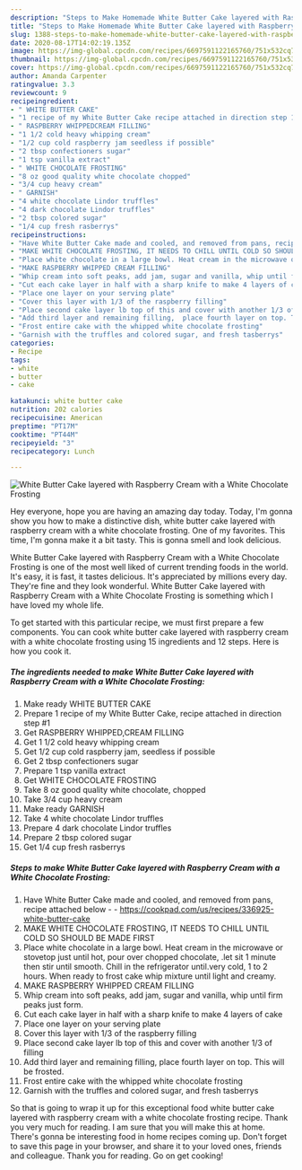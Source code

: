 ```yaml
---
description: "Steps to Make Homemade White Butter Cake layered with Raspberry Cream with a White Chocolate Frosting"
title: "Steps to Make Homemade White Butter Cake layered with Raspberry Cream with a White Chocolate Frosting"
slug: 1388-steps-to-make-homemade-white-butter-cake-layered-with-raspberry-cream-with-a-white-chocolate-frosting
date: 2020-08-17T14:02:19.135Z
image: https://img-global.cpcdn.com/recipes/6697591122165760/751x532cq70/white-butter-cake-layered-with-raspberry-cream-with-a-white-chocolate-frosting-recipe-main-photo.jpg
thumbnail: https://img-global.cpcdn.com/recipes/6697591122165760/751x532cq70/white-butter-cake-layered-with-raspberry-cream-with-a-white-chocolate-frosting-recipe-main-photo.jpg
cover: https://img-global.cpcdn.com/recipes/6697591122165760/751x532cq70/white-butter-cake-layered-with-raspberry-cream-with-a-white-chocolate-frosting-recipe-main-photo.jpg
author: Amanda Carpenter
ratingvalue: 3.3
reviewcount: 9
recipeingredient:
- " WHITE BUTTER CAKE"
- "1 recipe of my White Butter Cake recipe attached in direction step 1"
- " RASPBERRY WHIPPEDCREAM FILLING"
- "1 1/2 cold heavy whipping cream"
- "1/2 cup cold raspberry jam seedless if possible"
- "2 tbsp confectioners sugar"
- "1 tsp vanilla extract"
- " WHITE CHOCOLATE FROSTING"
- "8 oz good quality white chocolate chopped"
- "3/4 cup heavy cream"
- " GARNISH"
- "4 white chocolate Lindor truffles"
- "4 dark chocolate Lindor truffles"
- "2 tbsp colored sugar"
- "1/4 cup fresh rasberrys"
recipeinstructions:
- "Have White Butter Cake made and cooled, and removed from pans, recipe attached below  https://cookpad.com/us/recipes/336925-white-butter-cake"
- "MAKE WHITE CHOCOLATE FROSTING, IT NEEDS TO CHILL UNTIL COLD SO SHOULD BE MADE FIRST"
- "Place white chocolate in a large bowl. Heat cream in the microwave or stovetop just until hot, pour over chopped chocolate, .let sit 1 minute then stir until smooth. Chill in the refrigerator until.very cold, 1 to 2 hours. When ready to frost cake whip mixture until light and creamy."
- "MAKE RASPBERRY WHIPPED CREAM FILLING"
- "Whip cream into soft peaks, add jam, sugar and vanilla, whip until firm peaks just form."
- "Cut each cake layer in half with a sharp knife to make 4 layers of cake"
- "Place one layer on your serving plate"
- "Cover this layer with 1/3 of the raspberry filling"
- "Place second cake layer lb top of this and cover with another 1/3 of filling"
- "Add third layer and remaining filling,  place fourth layer on top. This will be frosted."
- "Frost entire cake with the whipped white chocolate frosting"
- "Garnish with the truffles and colored sugar, and fresh tasberrys"
categories:
- Recipe
tags:
- white
- butter
- cake

katakunci: white butter cake 
nutrition: 202 calories
recipecuisine: American
preptime: "PT17M"
cooktime: "PT44M"
recipeyield: "3"
recipecategory: Lunch

---
```



![White Butter Cake layered with Raspberry Cream with a White Chocolate Frosting](https://img-global.cpcdn.com/recipes/6697591122165760/751x532cq70/white-butter-cake-layered-with-raspberry-cream-with-a-white-chocolate-frosting-recipe-main-photo.jpg)

Hey everyone, hope you are having an amazing day today. Today, I'm gonna show you how to make a distinctive dish, white butter cake layered with raspberry cream with a white chocolate frosting. One of my favorites. This time, I'm gonna make it a bit tasty. This is gonna smell and look delicious.



White Butter Cake layered with Raspberry Cream with a White Chocolate Frosting is one of the most well liked of current trending foods in the world. It's easy, it is fast, it tastes delicious. It's appreciated by millions every day. They're fine and they look wonderful. White Butter Cake layered with Raspberry Cream with a White Chocolate Frosting is something which I have loved my whole life.


To get started with this particular recipe, we must first prepare a few components. You can cook white butter cake layered with raspberry cream with a white chocolate frosting using 15 ingredients and 12 steps. Here is how you cook it.

<!--inarticleads1-->

##### The ingredients needed to make White Butter Cake layered with Raspberry Cream with a White Chocolate Frosting:

1. Make ready  WHITE BUTTER CAKE
1. Prepare 1 recipe of my White Butter Cake, recipe attached in direction step #1
1. Get  RASPBERRY WHIPPED,CREAM FILLING
1. Get 1 1/2 cold heavy whipping cream
1. Get 1/2 cup cold raspberry jam, seedless if possible
1. Get 2 tbsp confectioners sugar
1. Prepare 1 tsp vanilla extract
1. Get  WHITE CHOCOLATE FROSTING
1. Take 8 oz good quality white chocolate, chopped
1. Take 3/4 cup heavy cream
1. Make ready  GARNISH
1. Take 4 white chocolate Lindor truffles
1. Prepare 4 dark chocolate Lindor truffles
1. Prepare 2 tbsp colored sugar
1. Get 1/4 cup fresh rasberrys




<!--inarticleads2-->

##### Steps to make White Butter Cake layered with Raspberry Cream with a White Chocolate Frosting:

1. Have White Butter Cake made and cooled, and removed from pans, recipe attached below -  - https://cookpad.com/us/recipes/336925-white-butter-cake
1. MAKE WHITE CHOCOLATE FROSTING, IT NEEDS TO CHILL UNTIL COLD SO SHOULD BE MADE FIRST
1. Place white chocolate in a large bowl. Heat cream in the microwave or stovetop just until hot, pour over chopped chocolate, .let sit 1 minute then stir until smooth. Chill in the refrigerator until.very cold, 1 to 2 hours. When ready to frost cake whip mixture until light and creamy.
1. MAKE RASPBERRY WHIPPED CREAM FILLING
1. Whip cream into soft peaks, add jam, sugar and vanilla, whip until firm peaks just form.
1. Cut each cake layer in half with a sharp knife to make 4 layers of cake
1. Place one layer on your serving plate
1. Cover this layer with 1/3 of the raspberry filling
1. Place second cake layer lb top of this and cover with another 1/3 of filling
1. Add third layer and remaining filling,  place fourth layer on top. This will be frosted.
1. Frost entire cake with the whipped white chocolate frosting
1. Garnish with the truffles and colored sugar, and fresh tasberrys




So that is going to wrap it up for this exceptional food white butter cake layered with raspberry cream with a white chocolate frosting recipe. Thank you very much for reading. I am sure that you will make this at home. There's gonna be interesting food in home recipes coming up. Don't forget to save this page in your browser, and share it to your loved ones, friends and colleague. Thank you for reading. Go on get cooking!

